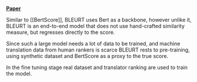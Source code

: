 [**Paper**](https://arxiv.org/pdf/2004.04696.pdf)

Similar to [[BertScore]], BLEURT uses Bert as a backbone, however unlike it, BLEURT is an end-to-end model that does not use hand-crafted similarity measure, but regresses directly to the score. 

Since such a large model needs a lot of data to be trained, and machine translation data from human rankers is scarce BLEURT rests to pre-training, using synthetic dataset and BertScore as a proxy to the true score.

In the fine tuning stage real dataset and translator ranking are used to train the model.